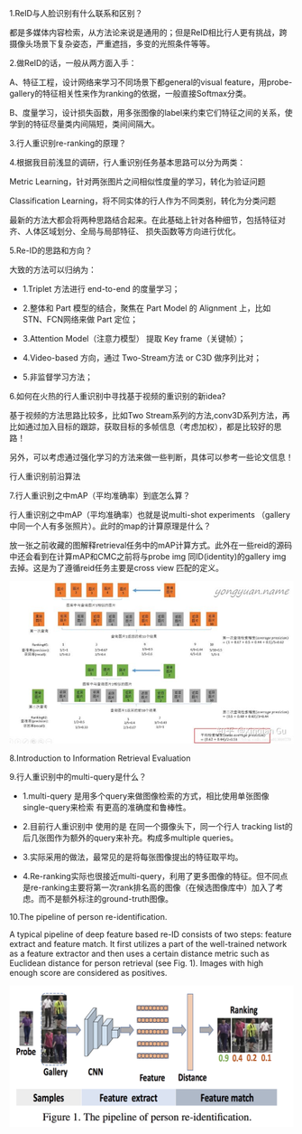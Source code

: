 1.ReID与人脸识别有什么联系和区别？

都是多媒体内容检索，从方法论来说是通用的；但是ReID相比行人更有挑战，跨摄像头场景下复杂姿态，严重遮挡，多变的光照条件等等。



2.做ReID的话，一般从两方面入手：

A、特征工程，设计网络来学习不同场景下都general的visual feature，用probe-gallery的特征相关性来作为ranking的依据，一般直接Softmax分类。

B、度量学习，设计损失函数，用多张图像的label来约束它们特征之间的关系，使学到的特征尽量类内间隔短，类间间隔大。

3.行人重识别re-ranking的原理？


4.根据我目前浅显的调研，行人重识别任务基本思路可以分为两类：

Metric Learning，针对两张图片之间相似性度量的学习，转化为验证问题

Classification Learning，将不同实体的行人作为不同类别，转化为分类问题

最新的方法大都会将两种思路结合起来。在此基础上针对各种细节，包括特征对齐、人体区域划分、全局与局部特征、 损失函数等方向进行优化。


5.Re-ID的思路和方向？


大致的方法可以归纳为：

* 1.Triplet 方法进行 end-to-end 的度量学习；

* 2.整体和 Part 模型的结合，聚焦在 Part Model 的 Alignment 上，比如 STN、FCN网络来做 Part 定位；

* 3.Attention Model（注意力模型） 提取 Key frame（关键帧）；

* 4.Video-based 方向，通过 Two-Stream方法 or C3D 做序列比对；

* 5.非监督学习方法；



6.如何在火热的行人重识别中寻找基于视频的重识别的新idea?

基于视频的方法思路比较多，比如Two Stream系列的方法,conv3D系列方法，再比如通过加入目标的跟踪，获取目标的多帧信息（考虑加权），都是比较好的思路！

另外，可以考虑通过强化学习的方法来做一些判断，具体可以参考一些论文信息！

行人重识别前沿算法


7.行人重识别之中mAP（平均准确率）到底怎么算？

行人重识别之中mAP（平均准确率）也就是说multi-shot experiments （gallery中同一个人有多张照片）。此时的map的计算原理是什么？

放一张之前收藏的图解释retrieval任务中的mAP计算方式。此外在一些reid的源码中还会看到在计算mAP和CMC之前将与probe img 同ID(identity)的gallery img去掉。这是为了遵循reid任务主要是cross view 匹配的定义。

![](img/MAP.jpg)



8.Introduction to Information Retrieval Evaluation 


9.行人重识别中的multi-query是什么？

* 1.multi-query 是用多个query来做图像检索的方式，相比使用单张图像single-query来检索 有更高的准确度和鲁棒性。

* 2.目前行人重识别中 使用的是 在同一个摄像头下，同一个行人 tracking list的后几张图作为额外的query来补充。构成多multiple queries。

* 3.实际采用的做法，最常见的是将每张图像提出的特征取平均。

* 4.Re-ranking实际也很接近multi-query，利用了更多图像的特征。但不同点是re-ranking主要将第一次rank排名高的图像（在候选图像库中）加入了考虑。而不是额外标注的ground-truth图像。

10.The pipeline of person re-identification.

A typical pipeline of deep feature based re-ID consists of two steps: feature extract and feature match. It first utilizes a part of the well-trained network as a feature extractor and then uses a certain distance metric such as Euclidean distance for person retrieval (see Fig. 1). Images with high enough score are considered as positives.

![](img/17.png)
